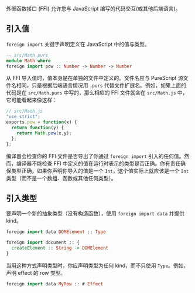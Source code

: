 
外部函数接口 (FFI) 允许您与 JavaScript 编写的代码交互(或其他后端语言)。

## 引入值

`foreign import` 关键字声明定义在 JavaScript 中的值与类型。

```purescript
-- src/Math.purs
module Math where
foreign import pow :: Number -> Number -> Number
```

从 FFI 导入值时，值本身是在单独的文件中定义的。文件名应与 PureScript 源文件名相同，只是根据后端语言情况用 `.purs` 代替文件扩展名。例如，如果上面的代码是在 `src/Math.purs` 中写的，那么相应的 FFI 文件就会在 `src/Math.js` 中，它可能看起来像这样：

```javascript
// src/Math.js
"use strict";
exports.pow = function(x) {
  return function(y) {
    return Math.pow(x,y);
  };
};
```

编译器会检查你的 FFI 文件是否导出了你通过 `foreign import` 引入的任何值。然而，编译器不能检查 FFI 中定义的值在运行时表示的类型是否正确。你有责任确保类型正确，如果你声明你导入的值是一个 `Int`，这个值实际上就应该是一个 `Int` 类型（而不是一个数组、函数或其他任何类型）。

## 引入类型

要声明一个新的抽象类型（没有构造函数），使用 `foreign import data` 并提供 kind。

```purescript
foreign import data DOMElement :: Type

foreign import document :: {
  createElement :: String -> DOMElement
}
```

当用这种方式声明类型时，你应声明类型为任何 kind，而不只使用 `Type`。例如，声明 effect 的 row 类型。

```purescript
foreign import data MyRow :: # Effect
```
